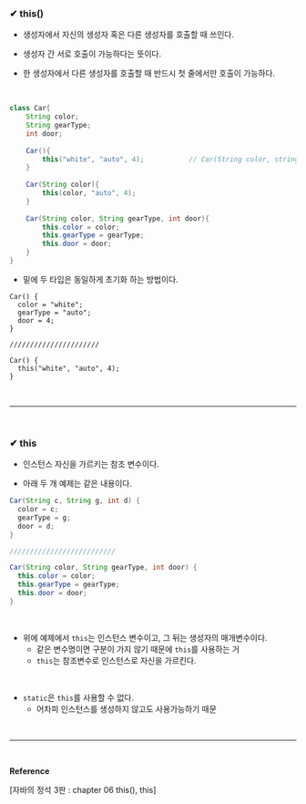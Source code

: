 ### ✔ this()
- 생성자에서 자신의 생성자 혹은 다른 생성자를 호출할 때 쓰인다.

- 생성자 간 서로 호출이 가능하다는 뜻이다.

- 한 생성자에서 다른 생성자를 호출할 때 반드시 첫 줄에서만 호출이 가능하다.
<br>

```java
class Car{
    String color;
    String gearType;
    int door; 
    
    Car(){
        this("white", "auto", 4);           // Car(String color, string gearType, int door)를 호출
    }
    
    Car(String color){
        this(color, "auto", 4);
    }
    
    Car(String color, String gearType, int door){
        this.color = color; 
        this.gearType = gearType;
        this.door = door;
    }
}
```

- 밑에 두 타입은 동일하게 초기화 하는 방법이다.
```
Car() {
  color = "white";
  gearType = "auto";
  door = 4;
}

//////////////////////

Car() {
  this("white", "auto", 4);
}
```
<br>
<hr>
<br>

### ✔ this
- 인스턴스 자신을 가르키는 참조 변수이다.

- 아래 두 개 예제는 같은 내용이다.

```java
Car(String c, String g, int d) {
  color = c;
  gearType = g;
  door = d;
}

//////////////////////////

Car(String color, String gearType, int door) {
  this.color = color;
  this.gearType = gearType;
  this.door = door;
}
```
<br>

- 위에 예제에서 `this`는 인스턴스 변수이고, 그 뒤는 생성자의 매개변수이다.
  - 같은 변수명이면 구분이 가지 않기 때문에 `this`를 사용하는 거
  - `this`는 참조변수로 인스턴스로 자신을 가르킨다.
<br>

- `static`은 `this`를 사용할 수 없다.
  - 어차피 인스턴스를 생성하지 않고도 사용가능하기 때문
<br>
<hr>
<br>

**Reference**<br>

[자바의 정석 3판 : chapter 06 this(), this]
